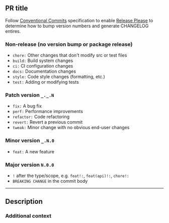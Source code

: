 ## PR title

Follow [Conventional Commits](https://www.conventionalcommits.org/) specification to enable [Release Please](https://github.com/googleapis/release-please) to determine how to bump version numbers and generate CHANGELOG entires.

### Non-release (no version bump or package release)

- `chore:` Other changes that don't modify src or test files
- `build:` Build system changes
- `ci:` CI configuration changes
- `docs:` Documentation changes
- `style:` Code style changes (formatting, etc.)
- `test:` Adding or modifying tests

### Patch version `_._.N`

- `fix:` A bug fix
- `perf:` Performance improvements
- `refactor:` Code refactoring
- `revert:` Revert a previous commit
- `tweak:` Minor change with no obvious end-user changes

### Minor version `_.N.0`

- `feat:` A new feature

### Major version `N.0.0`

- `!` after the type/scope, e.g. `feat!:`, `feat(api)!:`, `chore!:`
- `BREAKING CHANGE` in the commit body

---

## Description

<!-- Describe your changes -->

### Additional context

<!-- Any other information that would be useful -->

